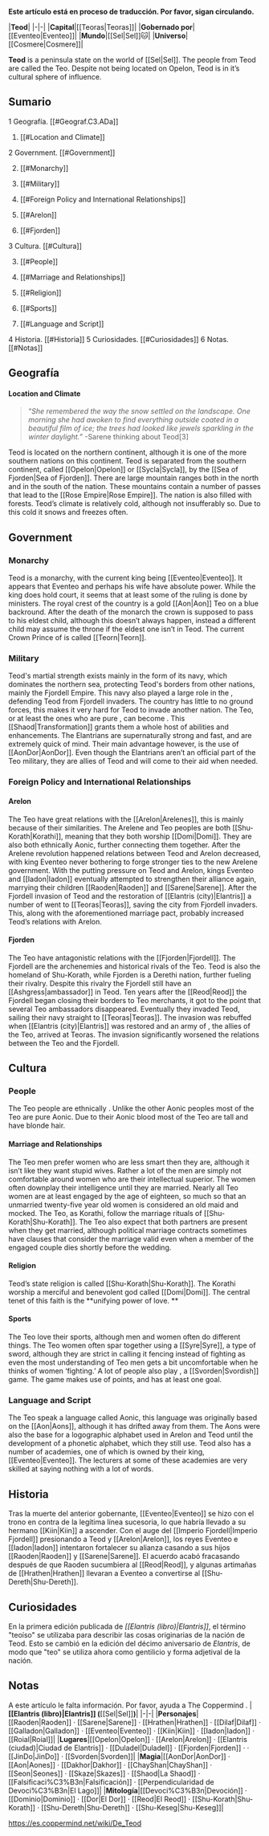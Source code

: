 **Este artículo está en proceso de traducción. Por favor, sigan circulando.**


|**Teod**|
|-|-|
|**Capital**|[[Teoras\|Teoras]]|
|**Gobernado por**|[[Eventeo\|Eventeo]]|
|**Mundo**|[[Sel\|Sel]]🐱︎|
|**Universo**|[[Cosmere\|Cosmere]]|

**Teod** is a peninsula state on the world of [[Sel\|Sel]]. The people from Teod are called the Teo. Despite not being located on Opelon, Teod is in it’s cultural sphere of influence.

## Sumario

1 Geografía. [[#Geograf.C3.ADa]] 

1. [[#Location and Climate]] 


2 Government. [[#Government]] 

2. [[#Monarchy]] 
2. [[#Military]] 
2. [[#Foreign Policy and International Relationships]] 

2. [[#Arelon]] 
2. [[#Fjorden]] 




3 Cultura. [[#Cultura]] 

3. [[#People]] 

3. [[#Marriage and Relationships]] 
3. [[#Religion]] 
3. [[#Sports]] 


3. [[#Language and Script]] 


4 Historia. [[#Historia]] 
5 Curiosidades. [[#Curiosidades]] 
6 Notas. [[#Notas]] 


## Geografía
#### Location and Climate
>“*She remembered the way the snow settled on the landscape. One morning she had awoken to find everything outside coated in a beautiful film of ice; the trees had looked like jewels sparkling in the winter daylight.*”
\-Sarene thinking about Teod[3]

Teod is located on the northern continent, although it is one of the more southern nations on this continent. Teod is separated from the southern continent, called [[Opelon\|Opelon]] or [[Sycla\|Sycla]], by the [[Sea of Fjorden\|Sea of Fjorden]]. There are large mountain ranges both in the north and in the south of the nation. These mountains contain a number of passes that lead to the [[Rose Empire\|Rose Empire]]. The nation is also filled with forests.
Teod’s climate is relatively cold, although not insufferably so. Due to this cold it snows and freezes often.

## Government
### Monarchy
Teod is a monarchy, with the current king being [[Eventeo\|Eventeo]]. It appears that Eventeo and perhaps his wife have absolute power. While the king does hold court, it seems that at least some of the ruling is done by ministers. The royal crest of the country is a gold [[Aon\|Aon]] Teo on a blue backround.
After the death of the monarch the crown is supposed to pass to his eldest child, although this doesn’t always happen, instead a different child may assume the throne if the eldest one isn’t in Teod. The current Crown Prince of  is called [[Teorn\|Teorn]].

### Military
Teod's martial strength exists mainly in the form of its navy, which dominates the northern sea, protecting Teod's borders from other nations, mainly the Fjordell Empire. This navy also played a large role in the , defending Teod from Fjordell invaders. The country has little to no ground forces, this makes it very hard for Teod to invade another nation.
The Teo, or at least the ones who are pure , can become . This [[Shaod\|Transformation]] grants them a whole host of abilities and enhancements. The Elantrians are supernaturally strong and fast, and are extremely quick of mind. Their main advantage however, is the use of [[AonDor\|AonDor]]. Even though the Elantrians aren’t an official part of the Teo military, they are allies of Teod and will come to their aid when needed.

### Foreign Policy and International Relationships
#### Arelon
The Teo have great relations with the [[Arelon\|Arelenes]], this is mainly because of their similarities. The Arelene and Teo peoples are both [[Shu-Korath\|Korathi]], meaning that they both worship [[Domi\|Domi]]. They are also both ethnically Aonic, further connecting them together.
After the Arelene revolution happened relations between Teod and Arelon decreased, with king Eventeo never bothering to forge stronger ties to the new Arelene government. With the  putting pressure on Teod and Arelon, kings Eventeo and [[Iadon\|Iadon]] eventually attempted to strengthen their alliance again, marrying their children [[Raoden\|Raoden]] and [[Sarene\|Sarene]].
After the Fjordell invasion of Teod and the restoration of [[Elantris (city)\|Elantris]] a number of  went to [[Teoras\|Teoras]], saving the city from Fjordell invaders. This, along with the aforementioned marriage pact, probably increased Teod’s relations with Arelon.

#### Fjorden
The Teo have antagonistic relations with the [[Fjorden\|Fjordell]]. The Fjordell are the archenemies and historical rivals of the Teo. Teod is also the homeland of Shu-Korath, while Fjorden is a Derethi nation, further fueling their rivalry. Despite this rivalry the Fjordell still have an [[Ashgress\|ambassador]] in Teod.
Ten years after the [[Reod\|Reod]] the Fjordell began closing their borders to Teo merchants, it got to the point that several Teo ambassadors disappeared. Eventually they invaded Teod, sailing their navy straight to [[Teoras\|Teoras]]. The invasion was rebuffed when [[Elantris (city)\|Elantris]] was restored and an army of , the allies of the Teo, arrived at Teoras. The invasion significantly worsened the relations between the Teo and the Fjordell.

## Cultura
### People
The Teo people are ethnically . Unlike the other Aonic peoples most of the Teo are pure Aonic. Due to their Aonic blood most of the Teo are tall and have blonde hair.

#### Marriage and Relationships
The Teo men prefer women who are less smart then they are, although it isn’t like they want stupid wives. Rather a lot of the men are simply not comfortable around women who are their intellectual superior. The women often downplay their intelligence until they are married. Nearly all Teo women are at least engaged by the age of eighteen, so much so that an unmarried twenty-five year old women is considered an old maid and mocked.
The Teo, as Korathi, follow the marriage rituals of [[Shu-Korath\|Shu-Korath]]. The Teo also expect that both partners are present when they get married, although political marriage contracts sometimes have clauses that consider the marriage valid even when a member of the engaged couple dies shortly before the wedding.

#### Religion
Teod’s state religion is called [[Shu-Korath\|Shu-Korath]]. The Korathi worship a merciful and benevolent god called [[Domi\|Domi]]. The central tenet of this faith is the **unifying power of love. **

#### Sports
The Teo love their sports, although men and women often do different things. The Teo women often spar together using a [[Syre\|Syre]], a type of sword, although they are strict in calling it fencing instead of fighting as even the most understanding of Teo men gets a bit uncomfortable when he thinks of women ‘fighting.’
A lot of people also play , a [[Svorden\|Svordish]] game. The game makes use of points, and has at least one goal.

### Language and Script
The Teo speak a language called Aonic, this language was originally based on the [[Aon\|Aons]], although it has drifted away from them. The Aons were also the base for a logographic alphabet used in Arelon and Teod until the development of a phonetic alphabet, which they still use.
Teod also has a number of academies, one of which is owned by their king, [[Eventeo\|Eventeo]]. The lecturers at some of these academies are very skilled at saying nothing with a lot of words.


## Historia
Tras la muerte del anterior gobernante, [[Eventeo\|Eventeo]] se hizo con el trono en contra de la legítima línea sucesoria, lo que habría llevado a su hermano [[Kiin\|Kiin]] a ascender.
Con el auge del [[Imperio Fjordell\|Imperio Fjordell]] presionando a Teod y [[Arelon\|Arelon]], los reyes Eventeo e [[Iadon\|Iadon]] intentaron fortalecer su alianza casando a sus hijos [[Raoden\|Raoden]] y [[Sarene\|Sarene]]. El acuerdo acabó fracasando después de que Raoden sucumbiera al [[Reod\|Reod]], y algunas artimañas de [[Hrathen\|Hrathen]] llevaran a Eventeo a convertirse al [[Shu-Dereth\|Shu-Dereth]].

## Curiosidades
En la primera edición publicada de *[[Elantris (libro)\|Elantris]]*, el término "teoíso" se utilizaba para describir las cosas originarias de la nación de Teod. Esto se cambió en la edición del décimo aniversario de *Elantris*, de modo que "teo" se utiliza ahora como gentilicio y forma adjetival de la nación.
## Notas

A este artículo le falta información. Por favor, ayuda a The Coppermind .
|**[[Elantris (libro)\|Elantris]] (**[[Sel\|Sel]]**)**|
|-|-|
|**Personajes**|[[Raoden\|Raoden]] · [[Sarene\|Sarene]] · [[Hrathen\|Hrathen]] · [[Dilaf\|Dilaf]] · [[Galladon\|Galladon]] · [[Eventeo\|Eventeo]] · [[Kiin\|Kiin]] · [[Iadon\|Iadon]] · [[Roial\|Roial]]|
|**Lugares**|[[Opelon\|Opelon]] · [[Arelon\|Arelon]] · [[Elantris (ciudad)\|Ciudad de Elantris]] · [[Duladel\|Duladel]] · [[Fjorden\|Fjorden]] ·  · [[JinDo\|JinDo]] · [[Svorden\|Svorden]]|
|**Magia**|[[AonDor\|AonDor]] · [[Aon\|Aones]] · [[Dakhor\|Dakhor]] · [[ChayShan\|ChayShan]] · [[Seon\|Seones]] · [[Skaze\|Skazes]] · [[Shaod\|La Shaod]] · [[Falsificaci%C3%B3n\|Falsificación]] · [[Perpendicularidad de Devoci%C3%B3n\|El Lago]]|
|**Mitología**|[[Devoci%C3%B3n\|Devoción]] · [[Dominio\|Dominio]] · [[Dor\|El Dor]] · [[Reod\|El Reod]] · [[Shu-Korath\|Shu-Korath]] · [[Shu-Dereth\|Shu-Dereth]] · [[Shu-Keseg\|Shu-Keseg]]|



https://es.coppermind.net/wiki/De_Teod